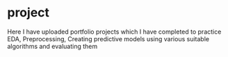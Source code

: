# project
Here I have uploaded portfolio projects which I have completed to practice EDA, Preprocessing, Creating predictive models using various suitable algorithms and evaluating them
